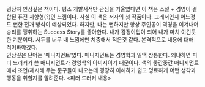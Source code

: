 굉장히 인상깊은 책이다. 평소 개발서적만 관심을 기울였다면 이 책은 소설 + 경영이 결합된 퓨전 지향형(?)인 느낌이다. 사실 이 책은 저자의 첫 작품이다. 그래서인지 어느정도 뻔한 전개 방식이 예상되었다. 하지만, 나는 뻔하지만 항상 주인공이 역경을 이겨내어 승리를 쟁취하는 Success Story를 좋아한다. 내가 감정이입이 되어 내가 마치 이긴듯한 기분이다. 서두를 너무 내 느낌에만 치중해서 적은것 같다. 본격적으로 내용에 대해 적어봐야겠다.<br>
인상깊은 단어는 '매니지먼트'였다. 매니지먼트는 경영학과 일맥 상통한다. 왜냐하면 피터 드러커가 쓴 매니지먼트가 경영학의 아버지이기 때문이다. 책의 중간중간 매니지먼트에서 조언/제시해 주는 문구들이 나오는데 굉장히 이해하기 쉽고 명료하게 
어떤 생각과 행동을 취할지를 알려준다.
<피터 드러커 내용>



